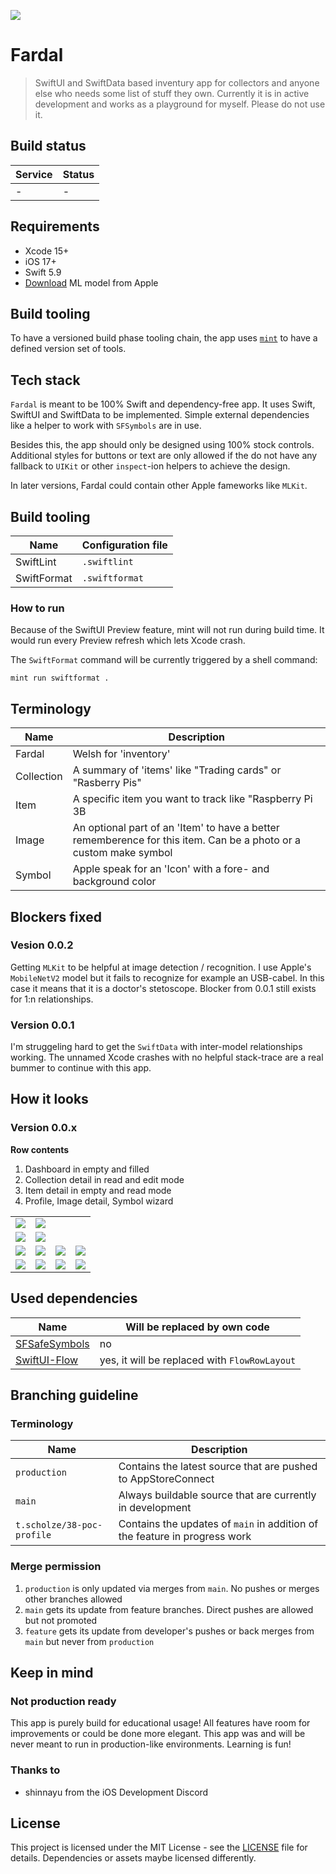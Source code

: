 ![](__docs/github-social-media.png)

# Fardal
> SwiftUI and SwiftData based inventury app for collectors and anyone else who needs some list of stuff they own.
> Currently it is in active development and works as a playground for myself. Please do not use it.

 ## Build status

|Service|Status|
|-------|------|
|-|-|

## Requirements
- Xcode 15+
- iOS 17+
- Swift 5.9
- [Download](https://developer.apple.com/machine-learning/models/) ML model from Apple

## Build tooling
To have a versioned build phase tooling chain, the app uses [`mint`](https://github.com/yonaskolb/Mint) to have a defined version set of tools. 

## Tech stack
`Fardal` is meant to be 100% Swift and dependency-free app. It uses Swift, SwiftUI and SwiftData to be implemented. Simple external dependencies like a helper to work with `SFSymbols` are in use.

Besides this, the app should only be designed using 100% stock controls. Additional styles for buttons or text are only allowed if the do not have any fallback to `UIKit` or other `inspect`-ion helpers to achieve the design.

In later versions, Fardal could contain other Apple fameworks like `MLKit`.

## Build tooling
|Name|Configuration file|
|-|-|
|SwiftLint|`.swiftlint`|
|SwiftFormat|`.swiftformat`|

### How to run
Because of the SwiftUI Preview feature, mint will not run during build time. It would run every Preview refresh which lets Xcode crash.

The `SwiftFormat` command will be currently triggered by a shell command:
```shell
mint run swiftformat .
```

## Terminology
|Name|Description|
|-|-|
|Fardal|Welsh for 'inventory'|
|Collection|A summary of 'items' like "Trading cards" or "Rasberry Pis"
|Item|A specific item you want to track like "Raspberry Pi 3B|
|Image|An optional part of an 'Item' to have a better rememberence for this item. Can be a photo or a custom make symbol|
|Symbol|Apple speak for an 'Icon' with a fore- and background color


## Blockers fixed
### Vesion 0.0.2
Getting `MLKit` to be helpful at image detection / recognition. I use Apple's `MobileNetV2` model but it fails to recognize for example an USB-cabel. In this case it means that it is a doctor's stetoscope. Blocker from 0.0.1 still exists for 1:n relationships.

### Version 0.0.1
I'm struggeling hard to get the `SwiftData` with inter-model relationships working. The unnamed Xcode crashes with no helpful stack-trace are a real bummer to continue with this app.

## How it looks
### Version 0.0.x

**Row contents**
1. Dashboard in empty and filled
2. Collection detail in read and edit mode
3. Item detail in empty and read mode
4. Profile, Image detail, Symbol wizard

| | | | |
|-|-|-|-|
|<img src="__docs/001-dashboard-empty-light.png"/>|<img src="__docs/001-dashboard-filled-light.png"/>|
|<img src="__docs/001-collection-detail.png"/>|<img src="__docs/001-collection-detail-edit.png"/>||||
|<img src="__docs/001-item-detail-empty-1.png"/>|<img src="__docs/001-item-detail-empty-2.png" />|<img src="__docs/001-item-detail-1.png"/>|<img src="__docs/001-item-detail-2.png" />|
|<img src="__docs/001-profile.png"/>|<img src="__docs/001-symbol-wizard.png"/>|<img src="__docs/001-image-detail.png"/>|<img src="__docs/002-camera.jpeg"/>|


## Used dependencies

|Name|Will be replaced by own code|
|-|-|
|[SFSafeSymbols](https://github.com/SFSafeSymbols/SFSafeSymbols)|no|
|[SwiftUI-Flow](https://github.com/tevelee/SwiftUI-Flow)|yes, it will be replaced with `FlowRowLayout`|

## Branching guideline
### Terminology
|Name|Description|
|-|-|
|`production`|Contains the latest source that are pushed to AppStoreConnect|
|`main`|Always buildable source that are currently in development|
|`t.scholze/38-poc-profile`|Contains the updates of `main` in addition of the feature in progress work|

### Merge permission
1. `production` is only updated via merges from `main`. No pushes or merges other branches allowed
2. `main` gets its update from feature branches. Direct pushes are allowed but not promoted
3. `feature` gets its update from developer's pushes or back merges from `main` but never from `production`

## Keep in mind

### Not production ready
This app is purely build for educational usage! All features have room for improvements or could be done more elegant. This app was and will be never meant to run in production-like environments. Learning is fun!

### Thanks to
- shinnayu from the iOS Development Discord

## License
This project is licensed under the MIT License - see the [LICENSE](LICENSE) file for details.
Dependencies or assets maybe licensed differently.
